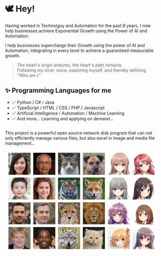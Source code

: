 # 🕊️ Hey!

Having worked in Technolgoy and Automation for the past 8 years, I now help businesses achieve Exponential Growth using the Power of AI and Automation.

I help businesses supercharge their Growth using the power of AI and Automation, integrating in every level to achieve a guaranteed measurable growth.

> The heart's origin endures, the heart's path remains.  
> Following my inner voice, exploring myself, and thereby defining "Who am I."  

## ✨ Programming Languages for me

 - ✅ Python / C# / Java 
 - ✅ TypeScript / HTML / CSS / PHP / Javascript
 - ✅ Artificial Intelligence / Automation / Machine Learning
 - ✅ And more... Learning and applying on demand...

## 

This project is a powerful open source network disk program that can not only efficiently manage various files, but also excel in image and media file management...
<p align="center">
	<img src="https://raw.githubusercontent.com/angeluriot/Generative_adversarial_network/master/resources/misc/thumbnail.png" width="500"></a>
</p>

<br>


<!--
**smile920423/smile920423** is a ✨ _special_ ✨ repository because its `README.md` (this file) appears on your GitHub profile.

Here are some ideas to get you started:

- 🔭 I’m currently working on ...
- 🌱 I’m currently learning ...
- 👯 I’m looking to collaborate on ...
- 🤔 I’m looking for help with ...
- 💬 Ask me about ...
- 📫 How to reach me: ...
- 😄 Pronouns: ...
- ⚡ Fun fact: ...
-->
